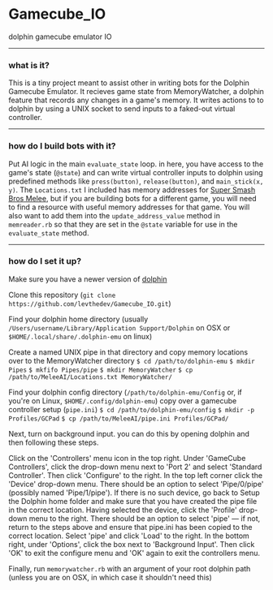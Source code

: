 # Gamecube_IO
dolphin gamecube emulator IO
- - -
### what is it?
This is a tiny project meant to assist other in writing bots for the Dolphin Gamecube Emulator.
It recieves game state from MemoryWatcher, a dolphin feature that records any changes in a game's memory. It writes actions to to dolphin by using a UNIX socket to send inputs to a faked-out virtual controller.
- - -
### how do I build bots with it?
Put AI logic in the main `evaluate_state` loop. in here, you have access to the game's state (`@state`) and can write virtual controller inputs to dolphin using predefined methods like `press(button)`, `release(button)`, and `main_stick(x, y)`. The `Locations.txt` I included has memory addresses for [Super Smash Bros Melee](https://en.wikipedia.org/wiki/Super_Smash_Bros._Melee), but if you are building bots for a different game, you will need to find a resource with useful memory addresses for that game. You will also want to add them into the `update_address_value` method in `memreader.rb` so that they are set in the `@state` variable for use in the `evaluate_state` method.
- - -
### how do I set it up?
Make sure you have a newer version of [dolphin](https://dolphin-emu.org/download/)

Clone this repository (`git clone https://github.com/levthedev/Gamecube_IO.git`)

Find your dolphin home directory (usually `/Users/username/Library/Application Support/Dolphin` on OSX or `$HOME/.local/share/.dolphin-emu` on linux)

Create a named UNIX pipe in that directory and copy memory locations over to the MemoryWatcher directory
`$ cd /path/to/dolphin-emu`
`$ mkdir Pipes`
`$ mkfifo Pipes/pipe`
`$ mkdir MemoryWatcher`
`$ cp /path/to/MeleeAI/Locations.txt MemoryWatcher/`

Find your dolphin config directory (`/path/to/dolphin-emu/Config` or, if you're on Linux, `$HOME/.config/dolphin-emu`)
copy over a gamecube controller setup (`pipe.ini`)
`$ cd /path/to/dolphin-emu/config`
`$ mkdir -p Profiles/GCPad`
`$ cp /path/to/MeleeAI/pipe.ini Profiles/GCPad/`

Next, turn on background input. you can do this by opening dolphin and then following these steps.

Click on the 'Controllers' menu icon in the top right.
Under 'GameCube Controllers', click the drop-down menu next to 'Port 2' and select 'Standard Controller'. Then click 'Configure' to the right.
In the top left corner click the 'Device' drop-down menu. There should be an option to select 'Pipe/0/pipe' (possibly named 'Pipe/1/pipe'). If there is no such device, go back to Setup the Dolphin home folder and make sure that you have created the pipe file in the correct location.
Having selected the device, click the 'Profile' drop-down menu to the right. There should be an option to select 'pipe' — if not, return to the steps above and ensure that pipe.ini has been copied to the correct location. Select 'pipe' and click 'Load' to the right.
In the bottom right, under 'Options', click the box next to 'Background Input'. Then click 'OK' to exit the configure menu and 'OK' again to exit the controllers menu.

Finally, run `memorywatcher.rb` with an argument of your root dolphin path (unless you are on OSX, in which case it shouldn't need this)
